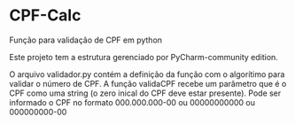 # CPF-Calc
Função para validação de CPF em python

Este projeto tem a estrutura gerenciado por PyCharm-community edition.

O arquivo validador.py contém a definição da função com o algorítimo para validar o número de CPF.
A função validaCPF recebe um parâmetro que é o CPF como uma string (o zero inical do CPF deve estar presente).
Pode ser informado o CPF no formato 000.000.000-00 ou 00000000000 ou 000000000-00
